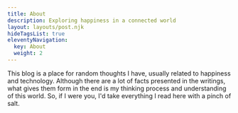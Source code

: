 ```yaml
---
title: About 
description: Exploring happiness in a connected world
layout: layouts/post.njk
hideTagsList: true
eleventyNavigation:
  key: About
  weight: 2
---
```


This blog is a place for random thoughts I have, usually related to happiness and technology. Although there are a lot of facts presented in the writings, what gives them form in the end is my thinking process and understanding of this world. So, if I were you, I'd take everything I read here with a pinch of salt.
